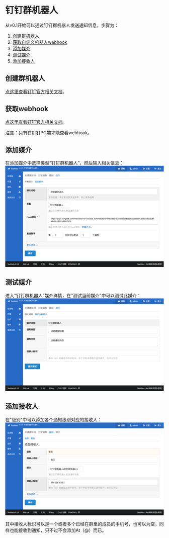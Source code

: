 # 钉钉群机器人
从v0.1开始可以通过钉钉群机器人发送通知信息，步骤为：
1. [创建群机器人](#创建群机器人)
2. [获取自定义机器人webhook](#获取webhook)
3. [添加媒介](#添加媒介)
4. [测试媒介](#测试媒介)
5. [添加接收人](#添加接收人)

## 创建群机器人
[点这里查看钉钉官方相关文档](https://open-doc.dingtalk.com/microapp/serverapi2/nr29om#a-nameghfcskapc%E5%AE%A2%E6%88%B7%E7%AB%AF%E9%85%8D%E7%BD%AE%E5%85%A5%E5%8F%A3)。

## 获取webhook
[点这里查看钉钉官方相关文档](https://open-doc.dingtalk.com/microapp/serverapi2/qf2nxq)。

注意：只有在钉钉PC端才能查看webhook。

## 添加媒介
在添加媒介中选择类型”钉钉群机器人”，然后输入相关信息：
![ding-talk.png](ding-talk.png)

## 测试媒介
进入"钉钉群机器人"媒介详情，在"测试当前媒介"中可以测试此媒介：
![ding-talk2.png](ding-talk2.png)

## 添加接收人
在"级别"中可以添加各个通知级别对应的接收人：
![ding-talk3.png](ding-talk3.png)

其中接收人标识可以是一个或者多个已经在群里的成员的手机号，也可以为空，同样也能接收到通知，只不过不会添加At（@）而已。